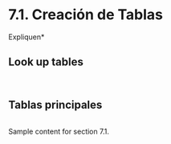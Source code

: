 # 7.1. Creación de Tablas

Expliquen*


## Look up tables
```sql



```


## Tablas principales
```sql


```

Sample content for section 7.1.
